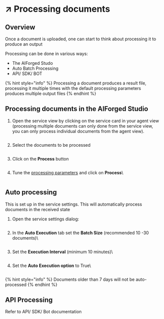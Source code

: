 # ↗️ Processing documents

## Overview

Once a document is uploaded, one can start to think about processing it to produce an output

Processing can be done in various ways:

* The AIForged Studo
* Auto Batch Processing
* API/ SDK/ BOT

{% hint style="info" %}
Processing a document produces a result file, processing it multiple times with the default processing parameters produces multiple output files
{% endhint %}

## Processing documents in the AIForged Studio

1.  Open the service view by clicking on the service card in your agent view (processing multiple documents can only done from the service view, you can only process individual documents from the agent view).

    <div align="left"><figure><img src="../../.gitbook/assets/image (71).png" alt=""><figcaption></figcaption></figure></div>
2.  Select the documents to be processed

    <div align="left"><figure><img src="../../.gitbook/assets/image (72).png" alt=""><figcaption></figcaption></figure></div>
3.  Click on the **Process** button

    <div align="left"><figure><img src="../../.gitbook/assets/image (73).png" alt=""><figcaption></figcaption></figure></div>
4.  Tune the [processing parameters](processing-paramaters.md) and click on **Process**\


    <div align="left"><figure><img src="../../.gitbook/assets/image (78).png" alt=""><figcaption></figcaption></figure></div>

## Auto processing

This is set up in the service settings. This will automatically process documents in the received state

1.  Open the service settings dialog:

    <div align="left"><figure><img src="../../.gitbook/assets/image (74).png" alt=""><figcaption></figcaption></figure></div>
2.  In the **Auto Execution** tab set the **Batch Size** (recommended 10 -30 documents)\


    <div align="left"><figure><img src="../../.gitbook/assets/image (75).png" alt=""><figcaption></figcaption></figure></div>
3.  Set the **Execution Interval** (minimum 10 minutes)\


    <div align="left"><figure><img src="../../.gitbook/assets/image (76).png" alt=""><figcaption></figcaption></figure></div>
4.  Set the **Auto Execution option** to True\


    <div align="left"><figure><img src="../../.gitbook/assets/image (77).png" alt=""><figcaption></figcaption></figure></div>

{% hint style="info" %}
Documents older than 7 days will not be auto-processed
{% endhint %}

## API Processing

Refer to API/ SDK/ Bot documentation
